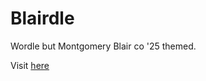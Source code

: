 # Blairdle

Wordle but Montgomery Blair co '25 themed.

Visit [here](https://www.stephenz.live/blairdle/)